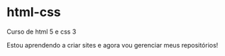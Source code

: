 # html-css
 Curso de html 5 e css 3 

 Estou aprendendo a criar sites e agora vou gerenciar meus repositórios!
